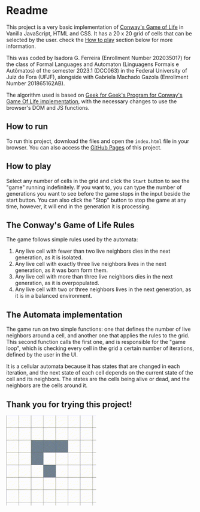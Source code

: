 # Readme

This project is a very basic implementation of [Conway's Game of Life](https://pt.wikipedia.org/wiki/Jogo_da_vida) in Vanilla JavaScript, HTML and CSS. It has a 20 x 20 grid of cells that can be selected by the user. check the [How to play](#how-to-play) section below for more information.

This was coded by Isadora G. Ferreira (Enrollment Number 202035017) for the class of Formal Languages and Automaton (Linguagens Formais e Autômatos) of the semester 2023.1 (DCC063) in the Federal University of Juiz de Fora (UFJF), alongside with Gabriela Machado Gazola (Enrollment Number 201865162AB).

The algorithm used is based on [Geek for Geek's Program for Conway's Game Of Life implementation](https://www.geeksforgeeks.org/program-for-conways-game-of-life/), with the necessary changes to use the browser's DOM and JS functions.

## How to run

To run this project, download the files and open the `index.html` file in your browser. You can also access the [GitHub Pages](https://isa56.github.io/game-of-life-js/) of this project.

## How to play

Select any number of cells in the grid and click the `Start` button to see the "game" running indefinitely. If you want to, you can type the number of generations you want to see before the game stops in the input beside the start button. You can also click the "Stop" button to stop the game at any time, however, it will end in the generation it is processing.

## The Conway's Game of Life Rules

The game follows simple rules used by the automata:
1. Any live cell with fewer than two live neighbors dies in the next generation, as it is isolated.
2. Any live cell with exactly three live neighbors lives in the next generation, as it was born form them.
3. Any live cell with more than three live neighbors dies in the next generation, as it is overpopulated.
4. Any live cell with two or three neighbors lives in the next generation, as it is in a balanced environment.

## The Automata implementation

The game run on two simple functions: one that defines the number of live neighbors around a cell, and another one that applies the rules to the grid. This second function calls the first one, and is responsible for the "game loop", which is checking every cell in the grid a certain number of iterations, defined by the user in the UI.

It is a cellular automata because it has states that are changed in each iteration, and the next state of each cell depends on the current state of the cell and its neighbors. The states are the cells being alive or dead, and the neighbors are the cells around it.

## Thank you for trying this project!

![Glider's states animation](https://github.com/isa56/game-of-life-js/blob/main/gameoflife.gif)